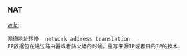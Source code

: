 ### NAT
[wiki](https://zh.wikipedia.org/wiki/%E7%BD%91%E7%BB%9C%E5%9C%B0%E5%9D%80%E8%BD%AC%E6%8D%A2)
```
网络地址转换  network address translation
IP数据包在通过路由器或者防火墙的时候，重写来源IP或者目的IP的技术。
```
